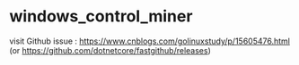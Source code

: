 # windows_control_miner
visit Github issue : https://www.cnblogs.com/golinuxstudy/p/15605476.html  (or https://github.com/dotnetcore/fastgithub/releases)
